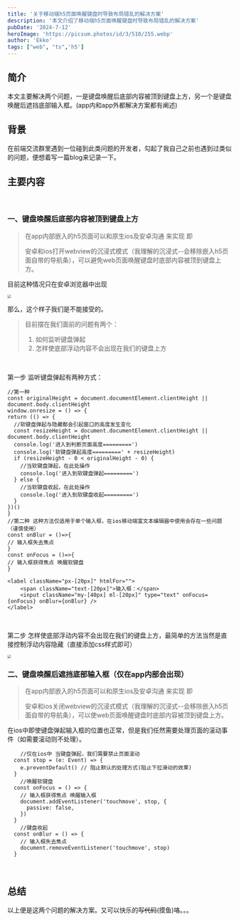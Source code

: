 ```yaml
---
title: '关于移动端h5页面唤醒键盘时导致布局错乱的解决方案'
description: '本文介绍了移动端h5页面唤醒键盘时导致布局错乱的解决方案'
pubDate: '2024-7-12'
heroImage: 'https://picsum.photos/id/3/510/255.webp'
author: 'Ekko'
tags: ["web", "ts",'h5']
---
```


## 简介

本文主要解决两个问题，一是键盘唤醒后底部内容被顶到键盘上方，另一个是键盘唤醒后遮挡底部输入框。(app内和app外都解决方案都有阐述)

## 背景

在前端交流群里遇到一位碰到此类问题的开发者，勾起了我自己之前也遇到过类似的问题，便想着写一篇blog来记录一下。

## 主要内容

<br/>

### 一、键盘唤醒后底部内容被顶到键盘上方

> 在app内部嵌入的h5页面可以和原生ios及安卓沟通 来实现 即
>
> 安卓和ios打开webview的沉浸式模式（我理解的沉浸式--会移除嵌入h5页面自带的导航条），可以避免web页面唤醒键盘时底部内容被顶到键盘上方。

目前这种情况只在安卓浏览器中出现

<img src="/img/lQDPJxOQb2T5_3PNBP_NAj-wV6AV9j91hiQGewY9_IyAAA_575_1279.jpg" style="zoom:50%;" />

那么，这个样子我们是不能接受的。

> 目前摆在我们面前的问题有两个：
> 1. 如何监听键盘弹起
> 2. 怎样使底部浮动内容不会出现在我们的键盘上方
<br/>

第一步 监听键盘弹起有两种方式：

```tsx
//第一种
const originalHeight = document.documentElement.clientHeight || document.body.clientHeight
window.onresize = () => {
return (() => {
  //软键盘弹起与隐藏都会引起窗口的高度发生变化
  const resizeHeight = document.documentElement.clientHeight || document.body.clientHeight
  console.log('进入到判断页面高度=========')
  console.log('软键盘弹起高度=========' + resizeHeight)
  if (resizeHeight - 0 < originalHeight - 0) {
    //当软键盘弹起，在此处操作
    console.log('进入到软键盘弹起=========')
  } else {
    //当软键盘收起，在此处操作
    console.log('进入到软键盘收起=========')
  }
})()
}
//第二种 这种方法仅适用于单个输入框，在ios移动端富文本编辑器中使用会存在一些问题（谨慎使用）
const onBlur = ()=>{
// 输入框失去焦点
}
const onFocus = ()=>{
// 输入框获得焦点 唤醒软键盘
}

<label className="px-[20px]" htmlFor="">
    <span className="text-[20px]">输入框：</span>
    <input className="my-[40px] ml-[20px]" type="text" onFocus={onFocus} onBlur={onBlur} />
</label>
```
<br/>

第二步 怎样使底部浮动内容不会出现在我们的键盘上方，最简单的方法当然是直接控制浮动内容隐藏（直接添加css样式即可）

<img src="/img/lQDPJwaN3ZPPH3PNBP_NAj-wletRsMZZYHcGewY9lqFGAA_575_1279.jpg" style="zoom:50%;" />
<br/>

### 二、键盘唤醒后遮挡底部输入框（仅在app内部会出现）

> 在app内部嵌入的h5页面可以和原生ios及安卓沟通 来实现 即
>
> 安卓和ios关闭webview的沉浸式模式（我理解的沉浸式--会移除嵌入h5页面自带的导航条），可以使web页面唤醒键盘时底部内容被顶到键盘上方。

在ios中即使键盘弹起输入框的位置也正常，但是我们任然需要处理页面的滚动事件（如需要滚动则不处理）。

```tsx
	//仅在ios中 当键盘弹起，我们需要禁止页面滚动
  const stop = (e: Event) => {
    e.preventDefault() // 阻止默认的处理方式(阻止下拉滑动的效果)
  }
	//唤醒软键盘
  const onFocus = () => {
    // 输入框获得焦点 唤醒输入框
    document.addEventListener('touchmove', stop, {
      passive: false,
    })
  }
	//键盘收起
  const onBlur = () => {
    // 输入框失去焦点
    document.removeEventListener('touchmove', stop)
  }
```
<br/>

## **总结**
以上便是这两个问题的解决方案。又可以快乐的<s>写代码</s>(摸鱼)咯。。。